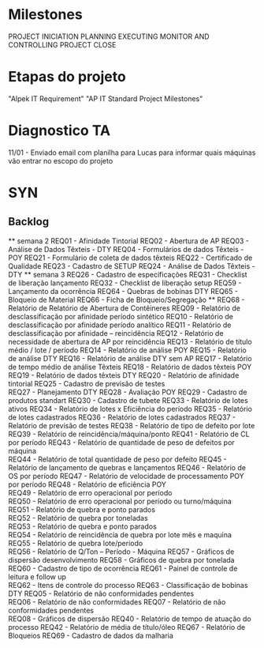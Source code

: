 # Milestones

PROJECT INICIATION
PLANNING
EXECUTING
MONITOR AND CONTROLLING
PROJECT CLOSE  
 
# Etapas do projeto 
"Alpek IT Requirement" 
"AP IT Standard Project Milestones"


# Diagnostico TA 
11/01 - Enviado email com planilha para Lucas para informar quais máquinas vão entrar no escopo do projeto



# SYN
## Backlog
** semana 2
REQ01 - Afinidade Tintorial
REQ02 - Abertura de AP 
REQ03 - Análise de Dados Têxteis - DTY 
REQ04 - Formulários de dados Têxteis - POY 
REQ21 - Formulário de coleta de dados têxteis
REQ22 - Certificado de Qualidade 
REQ23 - Cadastro de SETUP
REQ24 - Análise de Dados Têxteis - DTY 
** semana 3
REQ26 - Cadastro de especificações 
REQ31 - Checklist de liberação lançamento
REQ32 - Checklist de liberação setup
REQ59 - Lançamento da ocorrência 
REQ64 - Quebras de bobinas DTY 
REQ65 - Bloqueio de Material
REQ66 - Ficha de Bloqueio/Segregação 
**
REQ68 - Relatório de Relatório de Abertura de Contêineres
REQ09 - Relatório de desclassificação por afinidade período sintético
REQ10 - Relatório de desclassificação por afinidade período analítico
REQ11 - Relatório de desclassificação por afinidade – reincidência 
REQ12 - Relatório de necessidade de abertura de AP por reincidência 
REQ13 - Relatório de título médio / lote / período 
REQ14 - Relatório de análise POY 
REQ15 - Relatório de análise DTY
REQ16 - Relatório de análise DTY sem AP
REQ17 - Relatório de tempo médio de análise Têxteis 
REQ18 - Relatório de dados têxteis POY
REQ19 - Relatório de dados têxteis DTY
REQ20 - Relatório de afinidade tintorial
REQ25 - Cadastro de previsão de testes  
REQ27 - Planejamento DTY
REQ28 - Avaliação POY 
REQ29 - Cadastro de produtos standart
REQ30 - Cadastro de tubete
REQ33 - Relatório de lotes ativos
REQ34 - Relatório de lotes x Eficiência do período 
REQ35 - Relatório de lotes cadastrados
REQ36 - Relatório de lotes cadastrados
REQ37 - Relatório de previsão de testes
REQ38 - Relatório de tipo de defeito por lote 
REQ39 - Relatório de reincidência/máquina/ponto 
REQ41 - Relatório de CL por período 
REQ43 - Relatório de quantidade de peso de defeitos por máquina  
REQ44 - Relatório de total quantidade de peso por defeito
REQ45 - Relatório de lançamento de quebras e lançamentos
REQ46 - Relatório de OS por período 
REQ47 - Relatório de velocidade de processamento POY por período 
REQ48 - Relatório de eficiência POY  
REQ49 - Relatório de erro operacional por período   
REQ50 - Relatório de erro operacional por período ou turno/máquina  
REQ51 - Relatório de quebra e ponto parados   
REQ52 - Relatório de quebra por toneladas  
REQ53 - Relatório de quebra e ponto parados   
REQ54 - Relatório de reincidência de quebra por lote mês e maquina   
REQ55 - Relatório de quebra lote/periodo   
REQ56 - Relatório de Q/Ton – Período - Máquina
REQ57 - Gráficos de dispersão desenvolvimento
REQ58 - Gráficos de quebra por tonelada 
REQ60 - Cadastro de tipo de ocorrência 
REQ61 - Painel de controle de leitura e follow up  
REQ62 - Itens de controle do processo 
REQ63 - Classificação de bobinas DTY 
REQ05 - Relatório de não conformidades pendentes  
REQ06 - Relatório de não conformidades 
REQ07 - Relatório de não conformidades pendentes  
REQ08 - Gráficos de dispersão
REQ40 - Relatório de tempo de atuação do processo 
REQ42 - Relatório de média de título/óleo 
REQ67 - Relatório de Bloqueios 
REQ69 - Cadastro de dados da malharia
















































